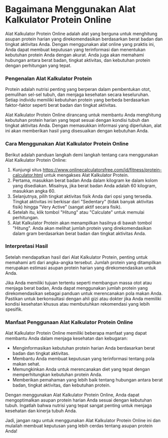 Bagaimana Menggunakan Alat Kalkulator Protein Online
====================================================

Alat Kalkulator Protein Online adalah alat yang berguna untuk menghitung asupan protein harian yang direkomendasikan berdasarkan berat badan dan tingkat aktivitas Anda. Dengan menggunakan alat online yang praktis ini, Anda dapat membuat keputusan yang terinformasi dan menentukan kebutuhan protein Anda dengan akurat. Anda juga akan memahami hubungan antara berat badan, tingkat aktivitas, dan kebutuhan protein dengan perhitungan yang tepat.

### Pengenalan Alat Kalkulator Protein

Protein adalah nutrisi penting yang berperan dalam pembentukan otot, pemulihan sel-sel tubuh, dan menjaga kesehatan secara keseluruhan. Setiap individu memiliki kebutuhan protein yang berbeda berdasarkan faktor-faktor seperti berat badan dan tingkat aktivitas.

Alat Kalkulator Protein Online dirancang untuk membantu Anda menghitung kebutuhan protein harian yang tepat sesuai dengan kondisi tubuh dan tingkat aktivitas Anda. Dengan memasukkan informasi yang diperlukan, alat ini akan memberikan hasil yang disesuaikan dengan kebutuhan Anda.

### Cara Menggunakan Alat Kalkulator Protein Online

Berikut adalah panduan langkah demi langkah tentang cara menggunakan Alat Kalkulator Protein Online:

1. Kunjungi situs <https://www.onlinecalculatorsfree.com/id/fitness/protein-calculator.html> untuk mengakses Alat Kalkulator Protein.
2. Pertama, masukkan berat badan Anda dalam kilogram ke dalam kolom yang disediakan. Misalnya, jika berat badan Anda adalah 60 kilogram, masukkan angka 60.
3. Selanjutnya, pilih tingkat aktivitas fisik Anda dari opsi yang tersedia. Tingkat aktivitas ini berkisar dari "Sedentary" (tidak banyak aktivitas fisik) hingga "Very Active" (sangat aktif secara fisik).
4. Setelah itu, klik tombol "Hitung" atau "Calculate" untuk memulai perhitungan.
5. Alat Kalkulator Protein akan menampilkan hasilnya di bawah tombol "Hitung". Anda akan melihat jumlah protein yang direkomendasikan dalam gram berdasarkan berat badan dan tingkat aktivitas Anda.

### Interpretasi Hasil

Setelah mendapatkan hasil dari Alat Kalkulator Protein, penting untuk memahami arti dari angka-angka tersebut. Jumlah protein yang ditampilkan merupakan estimasi asupan protein harian yang direkomendasikan untuk Anda.

Jika Anda memiliki tujuan tertentu seperti membangun massa otot atau menjaga berat badan, Anda dapat menggunakan jumlah protein yang direkomendasikan sebagai panduan untuk merencanakan pola makan Anda. Pastikan untuk berkonsultasi dengan ahli gizi atau dokter jika Anda memiliki kondisi kesehatan khusus atau membutuhkan rekomendasi yang lebih spesifik.

### Manfaat Penggunaan Alat Kalkulator Protein Online

Alat Kalkulator Protein Online memiliki beberapa manfaat yang dapat membantu Anda dalam menjaga kesehatan dan kebugaran:

- Menginformasikan kebutuhan protein harian Anda berdasarkan berat badan dan tingkat aktivitas.
- Membantu Anda membuat keputusan yang terinformasi tentang pola makan sehat.
- Memungkinkan Anda untuk merencanakan diet yang tepat dengan memperhitungkan kebutuhan protein Anda.
- Memberikan pemahaman yang lebih baik tentang hubungan antara berat badan, tingkat aktivitas, dan kebutuhan protein.

Dengan menggunakan Alat Kalkulator Protein Online, Anda dapat mengoptimalkan asupan protein harian Anda sesuai dengan kebutuhan tubuh. Ingatlah bahwa nutrisi yang tepat sangat penting untuk menjaga kesehatan dan kinerja tubuh Anda.

Jadi, jangan ragu untuk menggunakan Alat Kalkulator Protein Online ini dan mulailah membuat keputusan yang lebih cerdas tentang asupan protein Anda!